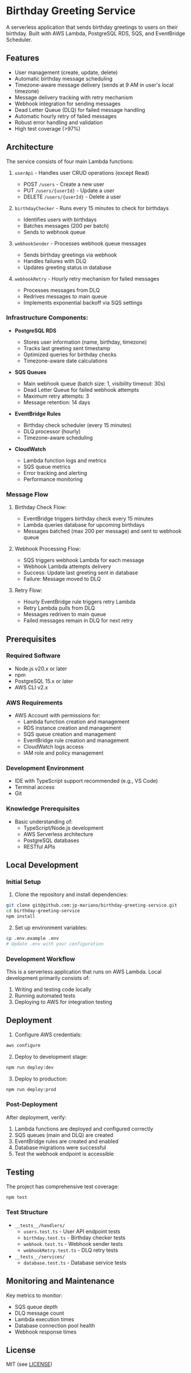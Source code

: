 # Birthday Greeting Service

A serverless application that sends birthday greetings to users on their birthday. Built with AWS Lambda, PostgreSQL RDS, SQS, and EventBridge Scheduler.

## Features

- User management (create, update, delete)
- Automatic birthday message scheduling
- Timezone-aware message delivery (sends at 9 AM in user's local timezone)
- Message delivery tracking with retry mechanism
- Webhook integration for sending messages
- Dead Letter Queue (DLQ) for failed message handling
- Automatic hourly retry of failed messages
- Robust error handling and validation
- High test coverage (>97%)

## Architecture

The service consists of four main Lambda functions:

1. `userApi` - Handles user CRUD operations (except Read)
   - POST `/users` - Create a new user
   - PUT `/users/{userId}` - Update a user
   - DELETE `/users/{userId}` - Delete a user

2. `birthdayChecker` - Runs every 15 minutes to check for birthdays
   - Identifies users with birthdays
   - Batches messages (200 per batch)
   - Sends to webhook queue

3. `webhookSender` - Processes webhook queue messages
   - Sends birthday greetings via webhook
   - Handles failures with DLQ
   - Updates greeting status in database

4. `webhookRetry` - Hourly retry mechanism for failed messages
   - Processes messages from DLQ
   - Redrives messages to main queue
   - Implements exponential backoff via SQS settings

### Infrastructure Components:

- **PostgreSQL RDS**
  - Stores user information (name, birthday, timezone)
  - Tracks last greeting sent timestamp
  - Optimized queries for birthday checks
  - Timezone-aware date calculations

- **SQS Queues**
  - Main webhook queue (batch size: 1, visibility timeout: 30s)
  - Dead Letter Queue for failed webhook attempts
  - Maximum retry attempts: 3
  - Message retention: 14 days

- **EventBridge Rules**
  - Birthday check scheduler (every 15 minutes)
  - DLQ processor (hourly)
  - Timezone-aware scheduling

- **CloudWatch**
  - Lambda function logs and metrics
  - SQS queue metrics
  - Error tracking and alerting
  - Performance monitoring

### Message Flow

1. Birthday Check Flow:
   - EventBridge triggers birthday check every 15 minutes
   - Lambda queries database for upcoming birthdays
   - Messages batched (max 200 per message) and sent to webhook queue

2. Webhook Processing Flow:
   - SQS triggers webhook Lambda for each message
   - Webhook Lambda attempts delivery
   - Success: Update last greeting sent in database
   - Failure: Message moved to DLQ

3. Retry Flow:
   - Hourly EventBridge rule triggers retry Lambda
   - Retry Lambda pulls from DLQ
   - Messages redriven to main queue
   - Failed messages remain in DLQ for next retry

## Prerequisites

### Required Software
- Node.js v20.x or later
- npm
- PostgreSQL 15.x or later
- AWS CLI v2.x

### AWS Requirements
- AWS Account with permissions for:
  - Lambda function creation and management
  - RDS instance creation and management
  - SQS queue creation and management
  - EventBridge rule creation and management
  - CloudWatch logs access
  - IAM role and policy management

### Development Environment
- IDE with TypeScript support recommended (e.g., VS Code)
- Terminal access
- Git

### Knowledge Prerequisites
- Basic understanding of:
  - TypeScript/Node.js development
  - AWS Serverless architecture
  - PostgreSQL databases
  - RESTful APIs

## Local Development

### Initial Setup

1. Clone the repository and install dependencies:
```bash
git clone git@github.com:jp-mariano/birthday-greeting-service.git
cd birthday-greeting-service
npm install
```

2. Set up environment variables:
```bash
cp .env.example .env
# Update .env with your configuration
```

### Development Workflow

This is a serverless application that runs on AWS Lambda. Local development primarily consists of:

1. Writing and testing code locally
2. Running automated tests
3. Deploying to AWS for integration testing

## Deployment

1. Configure AWS credentials:
```bash
aws configure
```

2. Deploy to development stage:
```bash
npm run deploy:dev
```

3. Deploy to production:
```bash
npm run deploy:prod
```

### Post-Deployment

After deployment, verify:
1. Lambda functions are deployed and configured correctly
2. SQS queues (main and DLQ) are created
3. EventBridge rules are created and enabled
4. Database migrations were successful
5. Test the webhook endpoint is accessible

## Testing

The project has comprehensive test coverage:

```bash
npm test
```

### Test Structure

- `__tests__/handlers/`
  - `users.test.ts` - User API endpoint tests
  - `birthday.test.ts` - Birthday checker tests
  - `webhook.test.ts` - Webhook sender tests
  - `webhookRetry.test.ts` - DLQ retry tests
- `__tests__/services/`
  - `database.test.ts` - Database service tests

## Monitoring and Maintenance

Key metrics to monitor:
- SQS queue depth
- DLQ message count
- Lambda execution times
- Database connection pool health
- Webhook response times

## License

MIT (see [LICENSE](LICENSE))